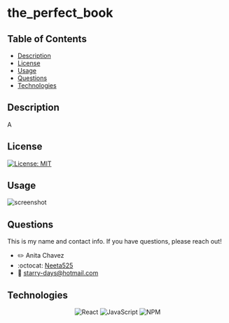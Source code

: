 # the_perfect_book
## Table of Contents
- [Description](#description)
- [License](#license)
- [Usage](#usage)
- [Questions](#questions)
- [Technologies](#technologies)

## Description
A  

## License
[![License: MIT](https://img.shields.io/badge/License-MIT-yellow.svg)](https://opensource.org/licenses/MIT)


## Usage
![screenshot]()



## Questions
This is my name and contact info. If you have questions, please reach out!
- :pencil2: Anita Chavez 
- :octocat: [Neeta525](https://github.com/Neeta525)
- :email: starry-days@hotmail.com

## Technologies

<div align="center">

![React](https://img.shields.io/badge/react-%2320232a.svg?style=for-the-badge&logo=react&logoColor=%2361DAFB)
![JavaScript](https://img.shields.io/badge/javascript-%23323330.svg?style=for-the-badge&logo=javascript&logoColor=%23F7DF1E)
![NPM](https://img.shields.io/badge/NPM-%23000000.svg?style=for-the-badge&logo=npm&logoColor=white)


</div>